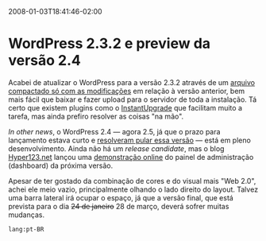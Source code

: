 ---
---

2008-01-03T18:41:46-02:00
# WordPress 2.3.2 e preview da versão 2.4

Acabei de atualizar o WordPress para a versão 2.3.2 através de um [arquivo compactado só com as modificações](http://tech-buzz.net/2007/12/30/wordpress-232-security-update-released/) em relação à versão anterior, bem mais fácil que baixar e fazer upload para o servidor de toda a instalação. Tá certo que existem plugins como o [InstantUpgrade](http://www.zirona.com/software/wordpress-instant-upgrade) que facilitam muito a tarefa, mas ainda prefiro resolver as coisas "na mão".

_In other news_, o WordPress 2.4 — agora 2.5, já que o prazo para lançamento estava curto e [resolveram pular essa versão](http://www.pblog.com.br/2008/01/04/wordpress-24-vira-25-novo-painel-a-caminho/) — está em pleno desenvolvimento. Ainda não há um _release candidate_, mas o blog [Hyper123.net](http://hyper123.net/) lançou uma [demonstração online](http://hyper123.net/wp_demo/) do painel de administração (dashboard) da próxima versão.

Apesar de ter gostado da combinação de cores e do visual mais "Web 2.0", achei ele meio vazio, principalmente olhando o lado direito do layout. Talvez uma barra lateral irá ocupar o espaço, já que a versão final, que está prevista para o dia ~~24 de janeiro~~ 28 de março, deverá sofrer muitas mudanças.

`lang:pt-BR`

